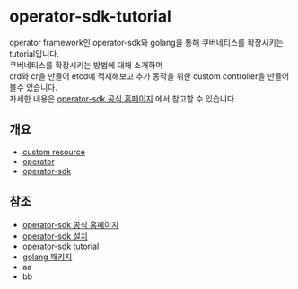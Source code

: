 # operator-sdk-tutorial

operator framework인 operator-sdk와 golang을 통해 쿠버네티스를 확장시키는 tutorial입니다.  
쿠버네티스를 확장시키는 방법에 대해 소개하며  
crd와 cr을 만들어 etcd에 적재해보고 추가 동작을 위한 custom controller을 만들어 볼수 있습니다.  
자세한 내용은 [operator-sdk 공식 홈페이지](https://sdk.operatorframework.io/) 에서 참고할 수 있습니다.

## 개요
- [custom resource](custom_resource.md)
- [operator](operator.md)
- [operator-sdk](operator-sdk.md)


## 참조
- [operator-sdk 공식 홈페이지](https://sdk.operatorframework.io/)
- [operator-sdk 설치](https://sdk.operatorframework.io/docs/building-operators/golang/installation/)
- [operator-sdk tutorial](https://sdk.operatorframework.io/docs/building-operators/golang/tutorial/)
- [golang 패키지](https://pkg.go.dev/)
- aa
- bb
